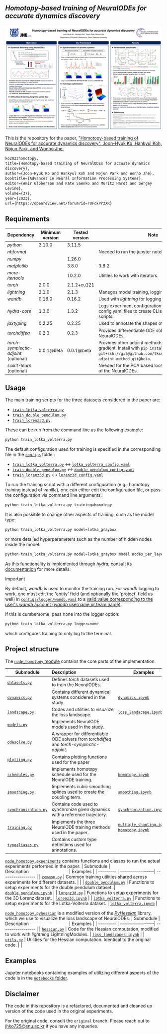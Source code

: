 *Homotopy-based training of NeuralODEs for accurate dynamics discovery*
------
![NeurIPS2023 poster](figures/neurips_poster.svg)

This is the repository for the paper,
["Homotopy-based training of NeuralODEs for accurate dynamics discovery", Joon-Hyuk Ko, Hankyul Koh, Nojun Park, and Wonho Jhe.](https://neurips.cc/virtual/2023/poster/70313)
```
ko2023homotopy,
title={Homotopy-based training of NeuralODEs for accuate dynamics discovery},
author={Joon-Hyuk Ko and Hankyul Koh and Nojun Park and Wonho Jhe},
booktitle={Advances in Neural Information Processing Systems},
editor={Amir Globerson and Kate Saenko and Moritz Hardt and Sergey Levine},
volume={37},
year={2023},
url={https://openreview.net/forum?id=rUFckPrzXR}
```
## Requirements
| Dependency | Minimum version | Tested version | Note |
| ---------- | --------------- | -------------- | ---- |
| *python*   | 3.10.0          | 3.11.5         |      |
| *nbformat*| | |  Needed to run the jupyter notebooks. |
| *numpy*    | | 1.26.0 | |
| *matplotlib*| | 3.8.0 | 3.8.2 |
| *more-itertools* | | 10.2.0 | Utilties to work with iterators. |
| *torch*    | 2.0.0           | 2.1.2+cu121    |      |
| *lightning*  | 2.1.0           | 2.1.3          | Manages model training, logging and checkpointing.|
| *wandb*      | 0.16.0          | 0.16.2         | Used with *lightning* for logging purposes.|
| *hydra-core* | 1.3.0           | 1.3.2          | Logs experiment configurations and works with config yaml files to create CLIs for the training scripts.
| *jaxtyping*  | 0.2.25          | 0.2.25         | Used to annotate the shapes of *torch* Tensors.
| *torchdiffeq*| 0.2.3           | 0.2.3          | Provides differentiable ODE solvers to train NeuralODEs.|
| *torch-symplectic-adjoint* (optional)| 0.0.1@beta| 0.0.1@beta | Provides other adjoint methods to compute the gradient. Install with ```pip install git+ssh://git@github.com/tksmatsubara/symplectic-adjoint-method.git@beta```.|
| *scikit-learn* (optional) | | | Needed for the PCA based loss landscape analysis of the NeuralODEs. |

## Usage
The main training scripts for the three datasets considered in the paper are:
- [`train_lotka_volterra.py`](./train_lotka_volterra.py)
- [`train_double_pendulum.py`](./train_double_pendulum.py)
- [`train_lorenz3d.py`](./train_lorenz3d.py)

These can be run from the command line as the following example:
```bash
python train_lotka_volterra.py
```

The default configuration used for training is specified in the corresponding file in the [`configs`](./configs/) folder:
- [`train_lotka_volterra.py`](./train_lotka_volterra.py) &harr; [`lotka_volterra_config.yaml`](./configs/lotka_volterra_config.yaml)
- [`train_double_pendulum.py`](./train_double_pendulum.py) &harr; [`double_pendulum_config.yaml`](./configs/double_pendulum_config.yaml)
- [`train_lorenz3d.py`](./train_lorenz3d.py) &harr; [`lorenz3d_config.yaml`](./configs/lorenz3d_config.yaml)

To run the training script with a different configuration (e.g., homotopy training instead of vanilla), one can either edit the configuration file, or pass the configuration via command line arguments:
```bash
python train_lotka_volterra.py training=homotopy
```

It is also possible to change other aspects of training, such as the model type:
```bash
python train_lotka_volterra.py model=lotka_graybox
```
or more detailed hyperparameters such as the number of hidden nodes inside the model:
```bash
python train_lotka_volterra.py model=lotka_graybox model.nodes_per_layer=10
```

As this functionality is implemented through *hydra*, consult its [documentation](https://hydra.cc/docs/tutorials/basic/your_first_app/defaults/) for more details.


> [!IMPORTANT]
> By default, *wandb* is used to monitor the training run.
> For *wandb* logging to work, one must edit the 'entity' field (and optionally the 'project' field as well) in [`configs/logger/wandb.yaml`](./configs/logger/wandb.yaml) to a [valid value corresponding to the user's *wandb* account (*wandb* username or team name)](https://docs.wandb.ai/guides/runs/manage-runs).

If this is cumbersome, pass none into the logger option:
```bash
python train_lotka_volterra.py logger=none
```
which configures training to only log to the terminal.

## Project structure
The [`node_homotopy` module](./node_homotopy/) contains the core parts of the implementation.

| Submodule | Description&nbsp;&nbsp;&nbsp;&nbsp;&nbsp;&nbsp;&nbsp;&nbsp;&nbsp;&nbsp;&nbsp;&nbsp;&nbsp;&nbsp;&nbsp;&nbsp;&nbsp;&nbsp;&nbsp;&nbsp;&nbsp;&nbsp;&nbsp;&nbsp;&nbsp;&nbsp;&nbsp;&nbsp;&nbsp;&nbsp;&nbsp;&nbsp; | Examples |
| --------- | -----------------| ----------------- |
| [`datasets.py`](./node_homotopy/datasets.py) | Defines *torch* datasets used to train the NeuralODEs. | |
| [`dynamics.py`](./node_homotopy/dynamics.py) | Contains different dynamical systems considered in the study. | [`dynamics.ipynb`](./notebooks/dynamics.ipynb)|
| [`landscape.py`](./node_homotopy/landscape.py) | Codes and utilities to visualize the loss landscape. | [`loss_landscape.ipynb`](./notebooks/loss_landscape.ipynb) |
| [`models.py`](./node_homotopy/models.py) | Implements NeuralODE models used in the study. | |
| [`odesolve.py`](./node_homotopy/odesolve.py) | A wrapper for differentiable ODE solvers from *torchdiffeq* and *torch-symplectic-adjoint*. | |
| [`plotting.py`](./node_homotopy/plotting.py) | Contains plotting functions used for the paper | |
| [`schedules.py`](./node_homotopy/schedules.py) | Implements homotopy schedule used for the NeuralODE training. | [`homotopy.ipynb`](./notebooks/homotopy.ipynb) |
| [`smoothing.py`](./node_homotopy/smoothing.py) | Implements cubic smoothing splines used to create the coupling term. | [`smoothing.ipynb`](./notebooks/smoothing.ipynb) |
| [`synchronization.py`](./node_homotopy/synchronization.py) | Contains code used to synchronize given dynamics with a reference trajectory. | [`synchronization.ipynb`](./notebooks/synchronization.ipynb) |
| [`training.py`](./node_homotopy/training.py) | Implements the three NeuralODE training methods used in the paper. | [`multiple_shooting.ipynb`](./notebooks/multiple_shooting.ipynb) [`homotopy.ipynb`](./notebooks/homotopy.ipynb) |
| [`typealiases.py`](./node_homotopy/typealiases.py) | Contains custom type definitions used for annotations. | |


[`node_homotopy.experiments`](./node_homotopy/experiments/) contains functions and classes to run the actual experiments performed in the paper.
| Submodule | Description&nbsp;&nbsp;&nbsp;&nbsp;&nbsp;&nbsp;&nbsp;&nbsp;&nbsp;&nbsp;&nbsp;&nbsp;&nbsp;&nbsp;&nbsp;&nbsp;&nbsp;&nbsp;&nbsp;&nbsp;&nbsp;&nbsp;&nbsp;&nbsp;&nbsp;&nbsp;&nbsp;&nbsp;&nbsp;&nbsp;&nbsp;&nbsp; | Examples |
| --------- | -----------------| ----------------- |
| [`common.py`](./node_homotopy/experiments/common.py) | Common training utilities shared across experiments for different datasets. | |
| [`double_pendulum.py`](./node_homotopy/experiments/double_pendulum.py) | Functions to setup experiments for the double pendulum dataset. | [`double_pendulum.ipynb`](./notebooks/double_pendulum.ipynb) |
| [`lorenz3d.py`](./node_homotopy/experiments/lorenz3d.py) | Functions to setup experiments for the 3D Lorenz dataset. | [`lorenz3d.ipynb`](./notebooks/lorenz3d.ipynb) |
| [`lotka_volterra.py`](./node_homotopy/experiments/lotka_volterra.py) | Functions to setup experiments for the Lotka-Volterra dataset. | [`lotka_volterra.ipynb`](./notebooks/lotka_volterra.ipynb) |


[`node_homotopy.pyhessian`](./node_homotopy/pyhessian/) is a modified version of the [*PyHessian*](https://github.com/amirgholami/PyHessian) library, which we use to visualize the loss landscape of NeuralODEs.
| Submodule | Description&nbsp;&nbsp;&nbsp;&nbsp;&nbsp;&nbsp;&nbsp;&nbsp;&nbsp;&nbsp;&nbsp;&nbsp;&nbsp;&nbsp;&nbsp;&nbsp;&nbsp;&nbsp;&nbsp;&nbsp;&nbsp;&nbsp;&nbsp;&nbsp;&nbsp;&nbsp;&nbsp;&nbsp;&nbsp;&nbsp;&nbsp;&nbsp; | Examples |
| --------- | -----------------| ----------------- |
| [`hessian.py`](./node_homotopy/pyhessian/hessian.py) | Code for the Hessian computation, modified to work with *lightning* LightningModules. | [`loss_landscapes.ipynb`](./notebooks/loss_landscape.ipynb) |
| [`utils.py`](./node_homotopy/pyhessian/utils.py) | Utilities for the Hessian computation. Identical to the original code. | |

## Examples
Jupyter notebooks containing examples of utilizing different aspects of the code is in the [`notebooks` folder](./notebooks/).

## Disclaimer
The code in this repository is a refactored, documented and cleaned up version of the code used in the original experiments. 

For the original code, consult the `original` branch. Please reach out to jhko725@snu.ac.kr if you have any inqueries.